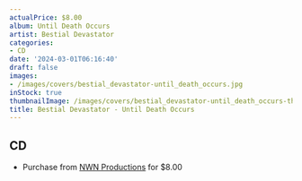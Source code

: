 ```yaml
---
actualPrice: $8.00
album: Until Death Occurs
artist: Bestial Devastator
categories:
- CD
date: '2024-03-01T06:16:40'
draft: false
images:
- /images/covers/bestial_devastator-until_death_occurs.jpg
inStock: true
thumbnailImage: /images/covers/bestial_devastator-until_death_occurs-thumb.jpg
title: Bestial Devastator - Until Death Occurs
---
```


## CD
* Purchase from [NWN Productions](http://shop.nwnprod.com/index.php?route=product/product&path=93&product_id=4485&sort=pd.name&order=ASC) for $8.00
